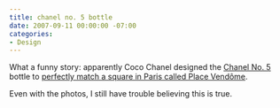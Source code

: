 ```yaml
---
title: chanel no. 5 bottle
date: 2007-09-11 00:00:00 -07:00
categories:
- Design
---
```


<p>What a funny story: apparently Coco Chanel designed the <a href="http://en.wikipedia.org/wiki/Chanel_No.5" title="Chanel No. 5 on Wikipedia">Chanel No. 5</a> bottle to <a href="http://www.notcot.com/archives/2007/09/chanel_proporti.php">perfectly match a square in Paris called Place Vend&ocirc;me</a>.</p>

<p>Even with the photos, I still have trouble believing this is true. </p>
